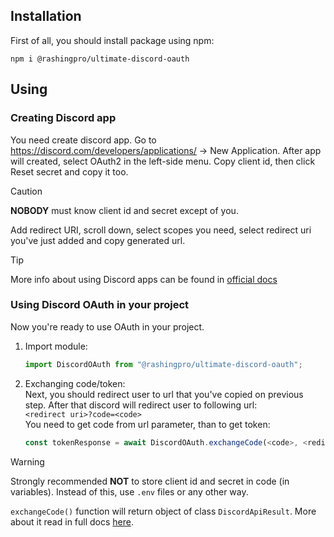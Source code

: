 ## Installation
First of all, you should install package using npm:
```
npm i @rashingpro/ultimate-discord-oauth
```

## Using
### Creating Discord app
You need create discord app. Go to https://discord.com/developers/applications/ -> New Application. After app will created, select OAuth2 in the left-side menu. Copy client id, then click Reset secret and copy it too.
> [!CAUTION]
> **NOBODY** must know client id and secret except of you.

Add redirect URI, scroll down, select scopes you need, select redirect uri you've just added and copy generated url.
> [!TIP]
> More info about using Discord apps can be found in [official docs](https://discord.com/developers/docs/topics/oauth2)

### Using Discord OAuth in your project
Now you're ready to use OAuth in your project.
1. Import module:
   ```javascript
   import DiscordOAuth from "@rashingpro/ultimate-discord-oauth";
   ```
2. Exchanging code/token:<br>
   Next, you should redirect user to url that you've copied on previous step. After that discord will redirect user to following url:<br>
   `<redirect uri>?code=<code>`<br>
   You need to get code from url parameter, than to get token:
   ```javascript
   const tokenResponse = await DiscordOAuth.exchangeCode(<code>, <redirect uri>, <client id>, <client secret>);
   ```
> [!WARNING]
> Strongly recommended **NOT** to store client id and secret in code (in variables). Instead of this, use `.env` files or any other way.
   
   `exchangeCode()` function will return object of class `DiscordApiResult`. More about it read in full docs [here](https://github.com/RashingPro/UltimateDiscordOAuth/wiki).
